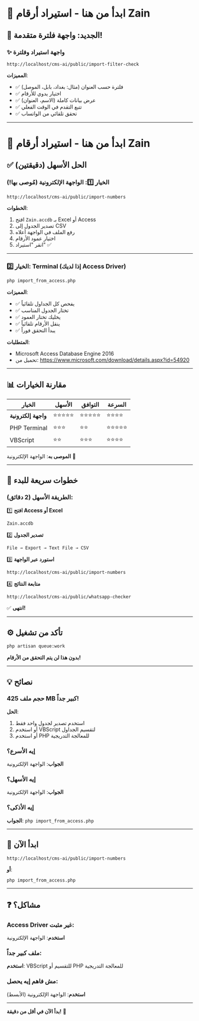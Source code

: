 # 🚀 ابدأ من هنا - استيراد أرقام Zain

## 🎯 الجديد: واجهة فلترة متقدمة!

### ✨ واجهة استيراد وفلترة
```
http://localhost/cms-ai/public/import-filter-check
```

**المميزات**:
- ✅ فلترة حسب العنوان (مثال: بغداد، بابل، الموصل)
- ✅ اختيار يدوي للأرقام
- ✅ عرض بيانات كاملة (الاسم، العنوان)
- ✅ تتبع التقدم في الوقت الفعلي
- ✅ تحقق تلقائي من الواتساب

---

# 🚀 ابدأ من هنا - استيراد أرقام Zain

## ✅ الحل الأسهل (دقيقتين)

### الخيار 1️⃣: الواجهة الإلكترونية (مُوصى بها!)

```
http://localhost/cms-ai/public/import-numbers
```

**الخطوات**:
1. افتح `Zain.accdb` بـ Excel أو Access
2. تصدير الجدول إلى CSV
3. رفع الملف في الواجهة أعلاه
4. اختيار عمود الأرقام
5. انقر "استيراد" ✅

---

### الخيار 2️⃣: Terminal (إذا لديك Access Driver)

```bash
php import_from_access.php
```

**المميزات**:
- ✅ يفحص كل الجداول تلقائياً
- ✅ تختار الجدول المناسب
- ✅ يخليك تختار العمود
- ✅ ينقل الأرقام تلقائياً
- ✅ يبدأ التحقق فوراً

**المتطلبات**:
- Microsoft Access Database Engine 2016
- تحميل من: https://www.microsoft.com/download/details.aspx?id=54920

---

## 📊 مقارنة الخيارات

| الخيار | الأسهل | التوافق | السرعة |
|--------|--------|---------|---------|
| **واجهة إلكترونية** | ⭐⭐⭐⭐⭐ | ⭐⭐⭐⭐⭐ | ⭐⭐⭐⭐ |
| PHP Terminal | ⭐⭐⭐ | ⭐⭐ | ⭐⭐⭐⭐⭐ |
| VBScript | ⭐⭐ | ⭐⭐⭐ | ⭐⭐⭐⭐ |

**الموصى به**: الواجهة الإلكترونية 🎯

---

## 🎯 خطوات سريعة للبدء

### الطريقة الأسهل (2 دقائق):

1️⃣ **افتح Access أو Excel**
```
Zain.accdb
```

2️⃣ **تصدير الجدول**
```
File → Export → Text File → CSV
```

3️⃣ **استورد عبر الواجهة**
```
http://localhost/cms-ai/public/import-numbers
```

4️⃣ **متابعة النتائج**
```
http://localhost/cms-ai/public/whatsapp-checker
```

✅ **انتهى!**

---

## ⚙️ تأكد من تشغيل

```bash
php artisan queue:work
```

**بدون هذا لن يتم التحقق من الأرقام!**

---

## 💡 نصائح

### حجم ملف 425 MB كبير جداً!
**الحل**:
1. استخدم تصدير لجدول واحد فقط
2. أو استخدم VBScript لتقسيم الجداول
3. أو استخدم PHP للمعالجة التدريجية

### إيه الأسرع؟
**الجواب**: الواجهة الإلكترونية

### إيه الأسهل؟
**الجواب**: الواجهة الإلكترونية

### إيه الأذكى؟
**الجواب**: `php import_from_access.php`

---

## 🚀 ابدأ الآن

```
http://localhost/cms-ai/public/import-numbers
```

**أو**:

```bash
php import_from_access.php
```

---

## ❓ مشاكل؟

### Access Driver غير مثبت:
**استخدم**: الواجهة الإلكترونية

### ملف كبير جداً:
**استخدم**: VBScript للتقسيم أو PHP للمعالجة التدريجية

### مش فاهم إيه يحصل:
**استخدم**: الواجهة الإلكترونية (الأبسط)

---

**بدأ الآن في أقل من دقيقة!** 🎉

